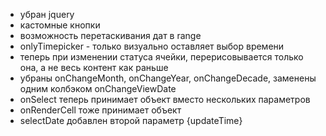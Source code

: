 * убран jquery
* кастомные кнопки
* возможность перетаскивания дат в range
* onlyTimepicker - только визуально оставляет выбор времени
* теперь при изменении статуса ячейки, перерисовывается только она, а не весь контент как раньше
* убраны onChangeMonth, onChangeYear, onChangeDecade, заменены одним колбэком onChangeViewDate
* onSelect теперь принимает объект вместо нескольких параметров
* onRenderCell тоже принимает объект
* selectDate добавлен второй параметр {updateTime}
